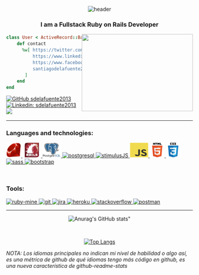 <div align="center">

![header](https://capsule-render.vercel.app/api?type=waving&color=auto&text=Hi,%20I'm%20Santiago%20de%20la%20Fuente&fontSize=50&fontColor=ffffff)

</div>

<h3 align="center">I am a Fullstack Ruby on Rails Developer </h3>


<img align='right' src="https://camo.githubusercontent.com/ef4eb77319c886771d511eece7ad68547d60e1d9/68747470733a2f2f692e70696e696d672e636f6d2f6f726967696e616c732f65342f32362f37302f65343236373032656466383734623138316163656431653266613563366364652e676966" width="300" height="208px">

```ruby
class User < ActiveRecord::Base
    def contact
      %w[ https://twitter.com/sdelafuente2013
          https://www.linkedin.com/in/sdelafuente2013
          https://www.facebook.com/sdelafuente2013
          santiagodelafuente2013@gmail.com
       ]
    end
end
```

[![GitHub sdelafuente2013](https://img.shields.io/github/followers/sdelafuente2013?label=follow&style=social)](https://github.com/sdelafuente2013)
[![Linkedin: sdelafuente2013](https://img.shields.io/badge/-sdelafuente2013-blue?style=flat-square&logo=Linkedin&logoColor=white&link=https://www.linkedin.com/in/sdelafuente2013/)](https://www.linkedin.com/in/sdelafuente2013/)
[![](https://img.shields.io/badge/Gmail-santiagodelafuente2013@gmail.com-red)](mailto:santiagodelafuente2013@gmail.com)

---

<h3 align="left">Languages and technologies:</h3>

<p align="left"> 

<a href="https://www.ruby-lang.org/en/" target="_blank"> 
    <img src="https://raw.githubusercontent.com/devicons/devicon/master/icons/ruby/ruby-original.svg" alt="ruby" width="40" height="40"/> 
</a> 

<a href="https://rubyonrails.org" target="_blank"> 
    <img src="https://raw.githubusercontent.com/devicons/devicon/master/icons/rails/rails-original-wordmark.svg" alt="rails" width="50" height="40"/> 
</a> 

<a href="https://www.postgresql.org" target="_blank"> 
    <img src="https://raw.githubusercontent.com/devicons/devicon/master/icons/postgresql/postgresql-original-wordmark.svg" alt="postgresql" width="50" height="40"/> 
</a> 

<a href="https://www.mysql.com/" target="_blank"> 
    <img src="https://cdn.svgporn.com/logos/mysql.svg" alt="postgresql" width="55" height="40"/> 
</a> 

<a href="https://stimulus.hotwired.dev/" target="_blank"> 
    <img src="https://cdn.svgporn.com/logos/stimulus.svg" alt="stimulusJS" width="55" height="40"/> 
</a> 

<a href="https://developer.mozilla.org/en-US/docs/Web/JavaScript" target="_blank">
    <img src="https://raw.githubusercontent.com/devicons/devicon/master/icons/javascript/javascript-original.svg" alt="javascript" width="50" height="40"/> 
</a>

<a href="https://www.w3.org/html/" target="_blank"> 
    <img src="https://raw.githubusercontent.com/devicons/devicon/master/icons/html5/html5-original-wordmark.svg" alt="html5" width="40" height="40"/> 
</a> 

<a href="https://www.w3schools.com/css/" target="_blank"> 
    <img src="https://raw.githubusercontent.com/devicons/devicon/master/icons/css3/css3-original-wordmark.svg" alt="css3" width="40" height="40"/> 
</a>

<a href="https://sass-lang.com/" target="_blank"> 
    <img src="https://cdn.svgporn.com/logos/sass.svg" alt="sass" width="40px" height="40px"/>
</a>

<a href="https://getbootstrap.com/" target="_blank"> 
    <img src="https://cdn.svgporn.com/logos/bootstrap.svg" alt="bootstrap" width="40px" height="40px"/>
</a>
</p>

<br>
<h3 align="left">Tools:</h3>
<p align="left"> 

<a href="https://www.jetbrains.com/ruby/" target="_blank"> 
    <img src="https://cdn.svgporn.com/logos/rubymine.svg" alt="ruby-mine" width="40px" height="40px"/>
</a>

<a href="https://git-scm.com/" target="_blank"> 
    <img src="https://cdn.svgporn.com/logos/git-icon.svg" alt="git" width="40px" height="40px"/>
</a>

<a href="https://www.atlassian.com/es/software/jira" target="_blank">
<img src="https://cdn.svgporn.com/logos/jira.svg" alt="jira" width="40px" height="40px" />  
</a>
    
<a href="https://heroku.com" target="_blank"> 
    <img src="https://www.vectorlogo.zone/logos/heroku/heroku-icon.svg" alt="heroku" width="40" height="40"/> 
</a>

<a href="https://es.stackoverflow.com/" target="_blank"> 
    <img src="https://cdn.svgporn.com/logos/stackoverflow-icon.svg" alt="stackoverflow" width="40px" height="40px"/>
</a>

<a href="https://www.postman.com/" target="_blank"> 
    <img src="https://cdn.svgporn.com/logos/postman.svg" alt="postman" width="120" height="40"/> 
</a>
</p>

---
<div align="center">
    
![Anurag's GitHub stats"](https://github-readme-stats.vercel.app/api?username=sdelafuente2013&show_icons=true&theme=tokyonight)
    
   <br>
    
[![Top Langs](https://github-readme-stats.vercel.app/api/top-langs/?username=sdelafuente2013&layout=compact)](https://github.com/sdelafuente2013/github-readme-stats)

</div>

*NOTA: Los idiomas principales no indican mi nivel de habilidad o algo así, es una métrica de github de qué idiomas tengo más código en github, es una nueva característica de github-readme-stats*


